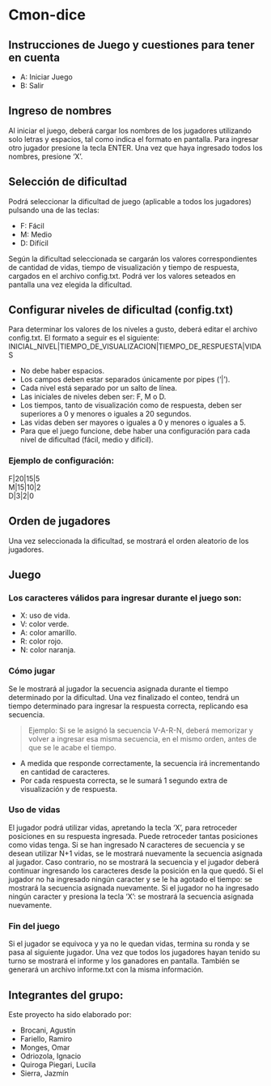 # Cmon-dice
## Instrucciones de Juego y cuestiones para tener en cuenta
- A: Iniciar Juego
- B: Salir

## Ingreso de nombres
Al iniciar el juego, deberá cargar los nombres de los jugadores utilizando solo letras y espacios, tal como indica el formato en pantalla. Para ingresar otro jugador presione la tecla ENTER.
Una vez que haya ingresado todos los nombres, presione ‘X’.

## Selección de dificultad
Podrá seleccionar la dificultad de juego (aplicable a todos los jugadores) pulsando una de las teclas:
-	F: Fácil
-	M: Medio 
-	D: Difícil <br/>

Según la dificultad seleccionada se cargarán los valores correspondientes de cantidad de vidas, tiempo de visualización y tiempo de respuesta, cargados en el archivo config.txt.
Podrá ver los valores seteados en pantalla una vez elegida la dificultad.

## Configurar niveles de dificultad (config.txt)
Para determinar los valores de los niveles a gusto, deberá editar el archivo config.txt.
El formato a seguir es el siguiente:
INICIAL_NIVEL|TIEMPO_DE_VISUALIZACION|TIEMPO_DE_RESPUESTA|VIDAS
-	No debe haber espacios.
-	Los campos deben estar separados únicamente por pipes (‘|’).
-	Cada nivel está separado por un salto de línea.
-	Las iniciales de niveles deben ser: F, M o D.
-	Los tiempos, tanto de visualización como de respuesta, deben ser superiores a 0 y menores o iguales a 20 segundos.
-	Las vidas deben ser mayores o iguales a 0 y menores o iguales a 5.
-	Para que el juego funcione, debe haber una configuración para cada nivel de dificultad (fácil, medio y difícil).

### Ejemplo de configuración:
F|20|15|5 <br/>
M|15|10|2 <br/>
D|3|2|0 <br/>

## Orden de jugadores
Una vez seleccionada la dificultad, se mostrará el orden aleatorio de los jugadores.

## Juego
### Los caracteres válidos para ingresar durante el juego son:
- X: uso de vida.
- V: color verde.
- A: color amarillo.
- R: color rojo.
- N: color naranja.

### Cómo jugar
Se le mostrará al jugador la secuencia asignada durante el tiempo determinado por la dificultad. Una vez finalizado el conteo, tendrá un tiempo determinado para ingresar la respuesta correcta, replicando esa secuencia.
> Ejemplo: Si se le asignó la secuencia V-A-R-N, deberá memorizar y volver a ingresar esa misma secuencia, en el mismo orden, antes de que se le acabe el tiempo.

- A medida que responde correctamente, la secuencia irá incrementando en cantidad de caracteres.
- Por cada respuesta correcta, se le sumará 1 segundo extra de visualización y de respuesta.

### Uso de vidas
El jugador podrá utilizar vidas, apretando la tecla ‘X’, para retroceder posiciones en su respuesta ingresada. Puede retroceder tantas posiciones como vidas tenga.
Si se han ingresado N caracteres de secuencia y se desean utilizar N+1 vidas, se le mostrará nuevamente la secuencia asignada al jugador. Caso contrario, no se mostrará la secuencia y el jugador deberá continuar ingresando los caracteres desde la posición en la que quedó.
Si el jugador no ha ingresado ningún caracter y se le ha agotado el tiempo: se mostrará la secuencia asignada nuevamente.
Si el jugador no ha ingresado ningún caracter y presiona la tecla ‘X’: se mostrará la secuencia asignada nuevamente.

### Fin del juego
Si el jugador se equivoca y ya no le quedan vidas, termina su ronda y se pasa al siguiente jugador.
Una vez que todos los jugadores hayan tenido su turno se mostrará el informe y los ganadores en pantalla. También se generará un archivo informe.txt con la misma información.


## Integrantes del grupo:
Este proyecto ha sido elaborado por: 
 - Brocani, Agustín
 - Fariello, Ramiro
 - Monges, Omar
 - Odriozola, Ignacio
 - Quiroga Piegari, Lucila
 - Sierra, Jazmín
